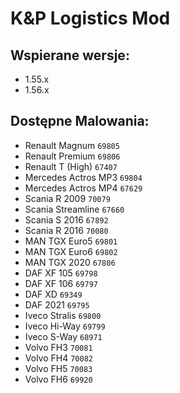 # K&P Logistics Mod
## Wspierane wersje: 
- 1.55.x
- 1.56.x
## Dostępne Malowania:
- Renault Magnum `69805`
- Renault Premium `69806`
- Renault T (High) `67407`
- Mercedes Actros MP3 `69804`
- Mercedes Actros MP4 `67629`
- Scania R 2009 `70079`
- Scania Streamline `67660`
- Scania S 2016 `67892`
- Scania R 2016 `70080`
- MAN TGX Euro5 `69801`
- MAN TGX Euro6 `69802`
- MAN TGX 2020 `67806`
- DAF XF 105 `69798`
- DAF XF 106 `69797`
- DAF XD `69349`
- DAF 2021 `69795`
- Iveco Stralis `69800`
- Iveco Hi-Way `69799`
- Iveco S-Way `68971`
- Volvo FH3 `70081`
- Volvo FH4 `70082`
- Volvo FH5 `70083`
- Volvo FH6 `69920`
